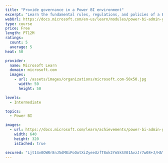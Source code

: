 ```yaml
---
title: "Provide governance in a Power BI environment"
excerpt: "Learn the fundamental rules, regulations, and policies of a BI governance approach."
webUrl: https://docs.microsoft.com/en-us/learn/modules/power-bi-admin-governance/
type: course
price: Free
length: PT12M
ratings:
  count: 5
  average: 5
heat: 50

provider:
  name: Microsoft Learn
  domain: microsoft.com
  images:
    - url: /assets/images/organizations/microsoft.com-50x50.jpg
      width: 50
      height: 50

levels:
  - Intermediate

topics:
  - Power BI

images:
  - url: https://docs.microsoft.com/learn/achievements/power-bi-admin-governance-social.png
    width: 640
    height: 320
    isCached: true

secured: "Ljt14v0OWRr8nJ5dM8iPoOotXiZyeeUzfT8ok2Ym5kSV01AvzJr7w08+J/HAY75HIvegbsTuoioYWwtCLZZp6N8ah4JhrgMVWrHJuLT+y00ufY/CipxmoYWC6IsOlpIYWH23cxi5xeLTOJyGyQEjmrxux7+ICK4eRJUjV8IjOQ+dvq+5IBdqWec5z4U7d5+bxYc5dX3Lx7EmJlRLk3yr3DDlsOH+sf5isUmOYScrULlXRdhHYVhHUkKzC3hu5Lbo7T3+NpTGtQewIaxkawCpozX507HRP3uu1dT7LaGrty3+geqnkGmB8gKv9P095kNNgn4XUQ6n0AZoSW3Q6fvnUFNk7uoImU1EvtbVLcMfKkBO4zmoD4PcOwUHlqrIIMB61p/52U1juefk0cCXD5KCZhcb4n0yyajVJmQifFS42mU=;ZecJOYJ/tGQlax2+DPA2iw=="
---
```


